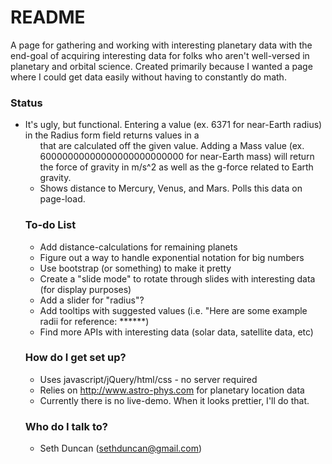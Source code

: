# README #

A page for gathering and working with interesting planetary data with the end-goal of acquiring interesting data for folks who aren't well-versed in planetary and orbital science. Created primarily because I wanted a page where I could get data easily without having to constantly do math.

### Status ###

* It's ugly, but functional. Entering a value (ex. 6371 for near-Earth radius) in the Radius form field returns values in a <ul> that are calculated off the given value. Adding a Mass value (ex. 60000000000000000000000000 for near-Earth mass) will return the force of gravity in m/s^2 as well as the g-force related to Earth gravity.
* Shows distance to Mercury, Venus, and Mars. Polls this data on page-load.

### To-do List ###

* Add distance-calculations for remaining planets
* Figure out a way to handle exponential notation for big numbers
* Use bootstrap (or something) to make it pretty
* Create a "slide mode" to rotate through slides with interesting data (for display purposes)
* Add a slider for "radius"?
* Add tooltips with suggested values (i.e. "Here are some example radii for reference: ******)
* Find more APIs with interesting data (solar data, satellite data, etc)
 

### How do I get set up? ###

* Uses javascript/jQuery/html/css - no server required
* Relies on http://www.astro-phys.com for planetary location data
* Currently there is no live-demo. When it looks prettier, I'll do that.

### Who do I talk to? ###

* Seth Duncan (sethduncan@gmail.com)